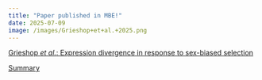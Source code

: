 ```yaml
---
title: "Paper published in MBE!"
date: 2025-07-09
image: /images/Grieshop+et+al.+2025.png
---
```


[Grieshop *et al.*: Expression divergence in response to sex-biased selection](https://academic.oup.com/mbe/article/42/7/msaf099/8194340?searchresult=1&login=true)

[Summary](https://bsky.app/profile/karlgrieshop.bsky.social/post/3ltk3xf6ulk2z)
